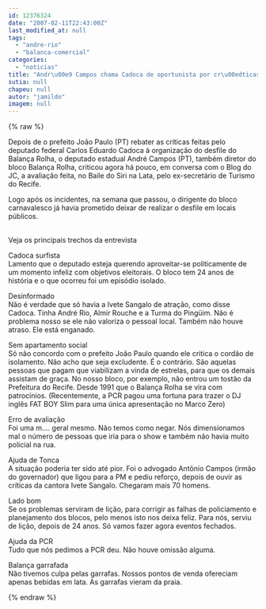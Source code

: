 ```yaml
---
id: 12376324
date: "2007-02-11T22:43:00Z"
last_modified_at: null
tags:
  - "andre-rio"
  - "balanca-comercial"
categories:
  - "noticias"
title: "Andr\u00e9 Campos chama Cadoca de oportunista por cr\u00edticas ao Balan\u00e7a Rolha"
sutia: null
chapeu: null
autor: "jamildo"
imagem: null
---
```

{% raw %}
<p>Depois de o prefeito Jo&atilde;o Paulo (PT) rebater as cr&iacute;ticas feitas pelo deputado federal Carlos Eduardo Cadoca &agrave; organiza&ccedil;&atilde;o do desfile do Balan&ccedil;a Rolha, o deputado estadual Andr&eacute; Campos (PT), tamb&eacute;m diretor do bloco Balan&ccedil;a Rolha, criticou agora h&aacute; pouco, em conversa com o Blog do JC, a avalia&ccedil;&atilde;o feita, no Baile do Siri na Lata, pelo ex-secret&aacute;rio de Turismo do Recife.</p>
<p>Logo ap&oacute;s os incidentes, na semana que passou, o dirigente do bloco carnavalesco j&aacute; havia prometido deixar de realizar o desfile em locais p&uacute;blicos.</p>
<p><br />Veja os principais trechos da entrevista</p>
<p>Cadoca surfista<br />Lamento que o deputado esteja querendo aproveitar-se politicamente de um momento infeliz com objetivos eleitorais. O bloco tem 24 anos de hist&oacute;ria e o que ocorreu foi um epis&oacute;dio isolado.</p>
<p>Desinformado<br />N&atilde;o &eacute; verdade que s&oacute; havia a Ivete Sangalo de atra&ccedil;&atilde;o, como disse Cadoca. Tinha Andr&eacute; Rio, Almir Rouche e a Turma do Ping&uuml;im. N&atilde;o &eacute; problema nosso se ele n&atilde;o valoriza o pessoal local. Tamb&eacute;m n&atilde;o houve atraso. Ele est&aacute; enganado.</p>
<p>Sem apartamento social<br />S&oacute; n&atilde;o concordo com o prefeito Jo&atilde;o Paulo quando ele critica o cord&atilde;o de isolamento. N&atilde;o acho que seja excludente. &Eacute; o contr&aacute;rio. S&atilde;o aquelas pessoas que pagam que viabilizam a vinda de estrelas, para que os demais assistam de gra&ccedil;a. No nosso bloco, por exemplo, n&atilde;o entrou um tost&atilde;o da Prefeitura do Recife. Desde 1991 que o Balan&ccedil;a Rolha se vira com patroc&iacute;nios. (Recentemente, a PCR pagou uma fortuna para trazer o DJ ingl&ecirc;s FAT BOY Slim para uma &uacute;nica apresenta&ccedil;&atilde;o no Marco Zero)</p>
<p>Erro de avalia&ccedil;&atilde;o<br />Foi uma m.... geral mesmo. N&atilde;o temos como negar. N&oacute;s dimensionamos mal o n&uacute;mero de pessoas que iria para o show e tamb&eacute;m n&atilde;o havia muito policial na rua.</p>
<p>Ajuda de Tonca<br />A situa&ccedil;&atilde;o poderia ter sido at&eacute; pior. Foi o advogado Ant&ocirc;nio Campos (irm&atilde;o do governador) que ligou para a PM e pediu refor&ccedil;o, depois de ouvir as cr&iacute;ticas da cantora Ivete Sangalo. Chegaram mais 70 homens.</p>
<p>Lado bom<br />Se os problemas serviram de li&ccedil;&atilde;o, para corrigir as falhas de policiamento e planejamento dos blocos, pelo menos isto nos deixa feliz. Para n&oacute;s, serviu de li&ccedil;&atilde;o, depois de 24 anos. S&oacute; vamos fazer agora eventos fechados.</p>
<p>Ajuda da PCR<br />Tudo que n&oacute;s pedimos a PCR deu. N&atilde;o houve omiss&atilde;o alguma.</p>
<p>Balan&ccedil;a garrafada<br />N&atilde;o tivemos culpa pelas garrafas. Nossos pontos de venda ofereciam apenas bebidas em lata. As garrafas vieram da praia.</p>
{% endraw %}